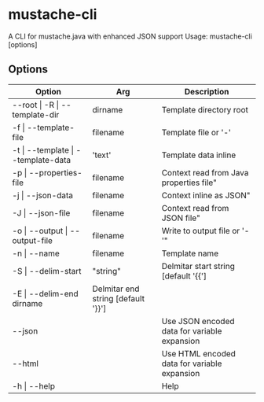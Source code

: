 # mustache-cli
A CLI for mustache.java with enhanced JSON support 
Usage:
  mustache-cli [options] 

## Options
| Option | Arg | Description |
|--------|-----|--------|
| --root \|  -R \|  --template-dir| dirname |Template directory root|
| -f \|  --template-file| filename | Template file or '-'|
| -t \|  --template \|  --template-data | 'text' |Template data inline |
| -p \|  --properties-file |filename |Context read from Java properties file" 
| -j \|  --json-data |filename |Context  inline as JSON" 
| -J \|  --json-file | filename |Context  read from JSON file" 
| -o \|  --output \|  --output-file |filename |Write to output file or '-'" 
| -n \|  --name |filename |Template name|
| -S \|  --delim-start | "string" |Delmitar start string [default '{{']|
| -E \|  --delim-end dirname|Delmitar end string [default '}}']|
| --json ||Use JSON encoded data for variable expansion|
| --html ||Use HTML encoded data for variable expansion|
| -h \|  --help||Help|
